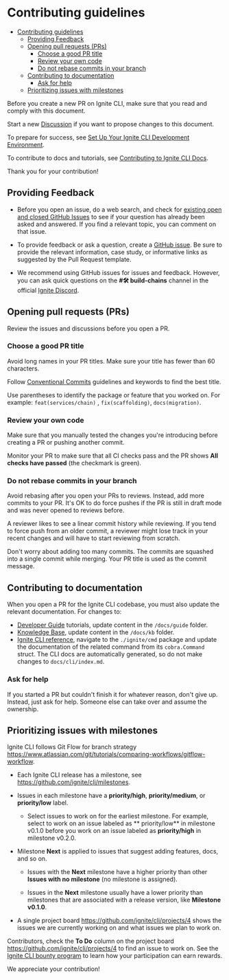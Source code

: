 # Contributing guidelines

* [Contributing guidelines](#contributing-guidelines)
    * [Providing Feedback](#providing-feedback)
    * [Opening pull requests (PRs)](#opening-pull-requests-prs)
        * [Choose a good PR title](#choose-a-good-pr-title)
        * [Review your own code](#review-your-own-code)
        * [Do not rebase commits in your branch](#do-not-rebase-commits-in-your-branch)
    * [Contributing to documentation](#contributing-to-documentation)
        * [Ask for help](#ask-for-help)
    * [Prioritizing issues with milestones](#prioritizing-issues-with-milestones)

Before you create a new PR on Ignite CLI, make sure that you read and comply with this document.

Start a new [Discussion](https://github.com/ignite/cli/discussions/new) if you want to propose changes to this document.

To prepare for success, see [Set Up Your Ignite CLI Development Environment](dev-env-setup.md).

To contribute to docs and tutorials, see [Contributing to Ignite CLI Docs](docs/docs/contributing/01-contributing.md).

Thank you for your contribution!

## Providing Feedback

* Before you open an issue, do a web search, and check
  for [existing open and closed GitHub Issues](https://github.com/ignite/cli/issues) to see if your question has already
  been asked and answered. If you find a relevant topic, you can comment on that issue.

* To provide feedback or ask a question, create a [GitHub issue](https://github.com/ignite/cli/issues/new/choose). Be
  sure to provide the relevant information, case study, or informative links as suggested by the Pull Request template.

* We recommend using GitHub issues for issues and feedback. However, you can ask quick questions on the **#🛠️
  build-chains** channel in the official [Ignite Discord](https://discord.gg/ignite).

## Opening pull requests (PRs)

Review the issues and discussions before you open a PR.

### Choose a good PR title

Avoid long names in your PR titles. Make sure your title has fewer than 60 characters.

Follow [Conventional Commits](https://www.conventionalcommits.org/en/v1.0.0) guidelines and keywords to find the best
title.

Use parentheses to identify the package or feature that you worked on. For example:  `feat(services/chain)`
, `fix(scaffolding)`, `docs(migration)`.

### Review your own code

Make sure that you manually tested the changes you're introducing before creating a PR or pushing another commit.

Monitor your PR to make sure that all CI checks pass and the PR shows **All checks have passed** (the checkmark is
green).

### Do not rebase commits in your branch

Avoid rebasing after you open your PRs to reviews. Instead, add more commits to your PR. It's OK to do force pushes if
the PR is still in draft mode and was never opened to reviews before.

A reviewer likes to see a linear commit history while reviewing. If you tend to force push from an older commit, a
reviewer might lose track in your recent changes and will have to start reviewing from scratch.

Don't worry about adding too many commits. The commits are squashed into a single commit while merging. Your PR title is
used as the commit message.

## Contributing to documentation

When you open a PR for the Ignite CLI codebase, you must also update the relevant documentation. For changes to:

* [Developer Guide](https://docs.ignite.com/guide) tutorials, update content in the `/docs/guide` folder.
* [Knowledge Base](https://docs.ignite.com/kb), update content in the `/docs/kb` folder.
* [Ignite CLI reference](https://docs.ignite.com/cli), navigate to the `./ignite/cmd` package and update the
  documentation of the related command from its `cobra.Command` struct. The CLI docs are automatically generated, so do
  not make changes to  `docs/cli/index.md`.

### Ask for help

If you started a PR but couldn't finish it for whatever reason, don't give up. Instead, just ask for help. Someone else
can take over and assume the ownership.

## Prioritizing issues with milestones

Ignite CLI follows Git Flow for branch
strategy <https://www.atlassian.com/git/tutorials/comparing-workflows/gitflow-workflow>.

* Each Ignite CLI release has a milestone, see <https://github.com/ignite/cli/milestones>.

* Issues in each milestone have a **priority/high**, **priority/medium**, or **priority/low** label.

    * Select issues to work on for the earliest milestone. For example, select to work on an issue labeled as \*\*
      priority/low\*\* in milestone v0.1.0 before you work on an issue labeled as **priority/high** in milestone v0.2.0.

* Milestone **Next** is applied to issues that suggest adding features, docs, and so on.

    * Issues with the **Next** milestone have a higher priority than other **Issues with no milestone** (no milestone is
      assigned).

    * Issues in the **Next** milestone usually have a lower priority than milestones that are associated with a release
      version, like **Milestone v0.1.0**.

* A single project board <https://github.com/ignite/cli/projects/4> shows the issues we are currently working on and
  what issues we plan to work on.

Contributors, check the **To Do** column on the project board <https://github.com/ignite/cli/projects/4> to find an
issue to work on. See the [Ignite CLI bounty program](docs/docs/09-bounty.md) to learn how your participation can earn
rewards.

We appreciate your contribution!
